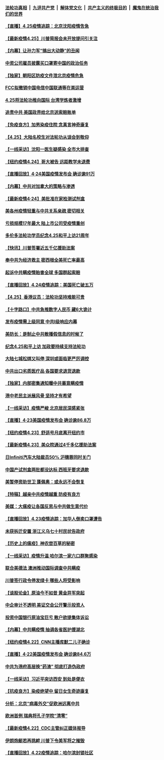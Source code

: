 ####  [法轮功真相](../../../../basic/blob/master/README.md?t=04252201) &nbsp;|&nbsp; [九评共产党](../../../../9ping.md/blob/master/README.md?t=04252201) &nbsp;|&nbsp; [解体党文化](../../../../jtdwh.md/blob/master/README.md?t=04252201)  &nbsp;|&nbsp; [共产主义的终极目的](../../../../gczydzjmd.md/blob/master/README.md?t=04252201) &nbsp;|&nbsp; [魔鬼在统治我们的世界](../../../../mgztzwmdsj.md/blob/master/README.md?t=04252201) 

#### [【直播】4.25疫情追踪：北京沈阳疫情吿急](../pages/nf4514/n12060604.md?t=04252201) 

#### [【最新疫情4.25】川普简报会未开放提问引关注](../pages/nf4514/n12059371.md?t=04252201) 

#### [【内幕】让孙力军“搞出大动静”的丑闻](../pages/nf4514/n12059599.md?t=04252201) 

#### [中资公司雇员披露买口罩寄中国的政治任务](../pages/nf4514/n12059553.md?t=04252201) 

#### [【独家】朝阳区防疫文件泄北京疫情危急](../pages/nf4514/n12059456.md?t=04252201) 

#### [FCC拟撤销中国电信中国联通等在美运营](../pages/nf4514/n12059649.md?t=04252201) 

#### [4.25将法轮功推向国际 台湾学炼者激增](../pages/nf4514/n12058210.md?t=04252201) 

#### [追责中共 美国政界给北京送索赔账单](../pages/nf4514/n12059007.md?t=04252201) 

#### [【免疫良方】加男染疫住院 念真言神奇康复](../pages/nf4514/n12059010.md?t=04252201) 

#### [【4.25】大陆名校生对法轮功从误会到敬仰](../pages/nf4514/n12058217.md?t=04252201) 

#### [【一线采访】沈阳一医生疑感染 全市大排查](../pages/nf4514/n12059050.md?t=04252201) 

#### [【纽约疫情4.24】哥大被告 远距教学未退费](../pages/nf4514/n12057858.md?t=04252201) 

#### [【直播回放】4·24美国疫情发布会 确诊逾91万](../pages/nf4514/n12059195.md?t=04252201) 

#### [【内幕】中共对加拿大的策略与渗透](../pages/nf4514/n12056752.md?t=04252201) 

#### [【最新疫情4·24】美批准在家检测试剂盒](../pages/nf4514/n12053700.md?t=04252201) 

#### [美各州疫情轻重与中共关系亲疏 密切相关](../pages/nf4514/n12058789.md?t=04252201) 

#### [亏损规模17年最大 陆上市公司受疫情重创](../pages/nf4514/n12058763.md?t=04252201) 

#### [多伦多法轮功学员纪念4.25和平上访21周年](../pages/nf4514/n12056884.md?t=04252201) 

#### [【快讯】川普签署近五千亿援助法案](../pages/nf4514/n12058861.md?t=04252201) 

#### [奉中共为经济救主 密西根全美死亡率最高](../pages/nf4514/n12058500.md?t=04252201) 

#### [起诉中共瞒疫情贻害全球 多国群起索赔](../pages/nf4514/n12057406.md?t=04252201) 

#### [【直播回放】4.24疫情追踪：美国死亡破五万](../pages/nf4514/n12057932.md?t=04252201) 

#### [【4.25】香港议员：法轮功坚持难能可贵](../pages/nf4514/n12057793.md?t=04252201) 

#### [【十字路口】中共急推数字人民币 藏6大诡计](../pages/nf4514/n12056714.md?t=04252201) 

#### [发布疫情需上级同意 中共Ⅰ级响应内幕](../pages/nf4514/n12053044.md?t=04252201) 

#### [美防长：是制止中共散播假信息的时候了](../pages/nf4514/n12056675.md?t=04252201) 

#### [纪念4.25和平上访 加政要持续支持法轮功](../pages/nf4514/n12056727.md?t=04252201) 

#### [大陆七城松绑又叫停 深圳或面临更严厉调控](../pages/nf4514/n12056496.md?t=04252201) 

#### [中共出口劣质医疗品 各国要求退货退款](../pages/nf4514/n12056707.md?t=04252201) 

#### [【独家】内部密集通知曝中共蓄意瞒疫情](../pages/nf4514/n12054024.md?t=04252201) 

#### [港中老民主派展风骨 坚持才有希望](../pages/nf4514/n12056406.md?t=04252201) 

#### [【一线采访】疫情严峻 北京居民深感紧张](../pages/nf4514/n12056415.md?t=04252201) 

#### [【直播】4·23美国疫情发布会 确诊逾86.8万](../pages/nf4514/n12056063.md?t=04252201) 

#### [【纽约疫情4.23】舒适号月底离开纽约市](../pages/nf4514/n12055048.md?t=04252201) 

#### [【最新疫情4.23】美众院通过4千多亿援助法案](../pages/nf4514/n12053602.md?t=04252201) 

#### [日Infiniti汽车大陆裁员50% 沪穗蓉同时关门](../pages/nf4514/n12056140.md?t=04252201) 

#### [中国产试剂盒两批都没达标 西班牙要求退款](../pages/nf4514/n12056061.md?t=04252201) 

#### [美暂停资助世卫 蓬佩奥：或永远不会恢复](../pages/nf4514/n12055683.md?t=04252201) 

#### [【特稿】越亲中共疫情越重 防疫有良方](../pages/nf4514/n12042989.md?t=04252201) 

#### [美媒：大瘟疫让各国反思与中共做生意代价](../pages/nf4514/n12050556.md?t=04252201) 

#### [【直播回放】4.23疫情追踪：加华人倒卖口罩遭告](../pages/nf4514/n12055135.md?t=04252201) 

#### [未获拆迁安置 浙江义乌七十村民状告政府](../pages/nf4514/n12054688.md?t=04252201) 

#### [【历史上的瘟疫】神农尝百草的秘密](../pages/nf4514/n12053769.md?t=04252201) 

#### [【一线采访】疫情升温 哈尔滨一家六口群聚感染](../pages/nf4514/n12054556.md?t=04252201) 

#### [联合美德法 澳洲推动国际调查中共瞒疫](../pages/nf4514/n12054462.md?t=04252201) 

#### [川普签行政令停发绿卡 哪些人将受影响](../pages/nf4514/n12054022.md?t=04252201) 

#### [【谈股论金】原油今不如昔 黄金异军突起](../pages/nf4514/n12053886.md?t=04252201) 

#### [中企审计不透明 美证交会公开警示投资人](../pages/nf4514/n12053509.md?t=04252201) 

#### [投资中国银行原油宝巨亏 散户欲提集体诉讼](../pages/nf4514/n12053361.md?t=04252201) 

#### [【内幕】中共瞒疫情 抽调各省医护援湖北](../pages/nf4514/n12049545.md?t=04252201) 

#### [【纽约疫情4.22】CNN主播库默二儿子确诊](../pages/nf4514/n12052109.md?t=04252201) 

#### [【直播】4·22美国疫情发布会 确诊逾84.6万](../pages/nf4514/n12053392.md?t=04252201) 

#### [中共为港府高层换“药渣” 彻底打造伪政府](../pages/nf4514/n12053405.md?t=04252201) 

#### [【一线采访】习近平突访西安 到处是便衣](../pages/nf4514/n12053085.md?t=04252201) 

#### [【抗疫良方】染疫绝望中 留日女生奇迹康复](../pages/nf4514/n12052679.md?t=04252201) 

#### [分析：北京“病毒外交”促欧洲远离中共](../pages/nf4514/n12052810.md?t=04252201) 

#### [欧洲首例 瑞典将孔子学院“清零”](../pages/nf4514/n12052648.md?t=04252201) 

#### [【最新疫情4.22】CDC主管纠正媒体报导](../pages/nf4514/n12050637.md?t=04252201) 

#### [伊朗炮艇若再挑衅 川普下令美军将之摧毁](../pages/nf4514/n12052638.md?t=04252201) 

#### [【直播回放】4.22疫情追踪：哈尔滨封锁社区](../pages/nf4514/n12052125.md?t=04252201) 

